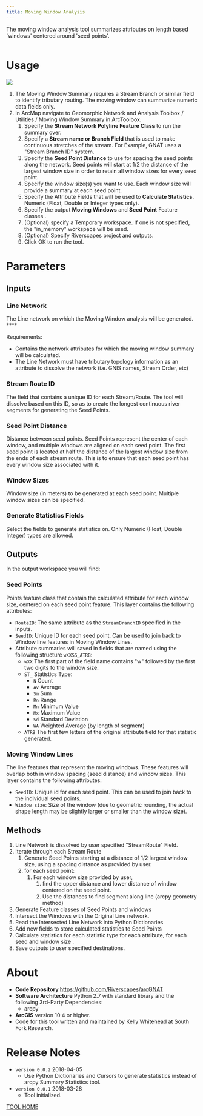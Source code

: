 ```yaml
---
title: Moving Window Analysis
---
```


The moving window analysis tool summarizes attributes on length based 'windows' centered around 'seed points'. 

![]()

# Usage

![](Images/MovingWindowToolWindow.PNG)

1. The Moving Window Summary requires a Stream Branch or similar field to identify tributary routing. The moving window can summarize numeric data fields only.
2. In ArcMap navigate to Geomorphic Network and Analysis Toolbox / Utilities / Moving Window Summary in ArcToolbox.
   1. Specify the **Stream Network Polyline Feature Class** to run the summary over.
   2. Specify a **Stream name or Branch Field** that is used to make continuous stretches of the stream. For Example, GNAT uses a "Stream Branch ID" system. 
   3. Specify the **Seed Point Distance** to use for spacing the seed points along the network. Seed points will start at 1/2 the distance of the largest window size in order to retain all window sizes for every seed point.
   4. Specify the window size(s) you want to use. Each window size will provide a summary at each seed point.
   5. Specify the Attribute Fields that will be used to **Calculate Statistics**. Numeric (Float, Double or Integer types only).
   6. Specify the output **Moving Windows** and **Seed Point** Feature classes .
   7. (Optional) specify a Temporary workspace. If one is not specified, the "in_memory" workspace will be used.
   8. (Optional) Specify Riverscapes project and outputs.
   9. Click OK to run the tool.

# Parameters

## Inputs ##

### Line Network

The Line network on which the Moving Window analysis will be generated. ****

Requirements: 

* Contains the network attributes for which the moving window summary will be calculated. 
* The Line Network must have tributary topology information as an attribute to dissolve the network (i.e. GNIS names, Stream Order, etc)

### Stream Route ID

The field that contains a unique ID for each Stream/Route. The tool will dissolve based on this ID, so as to create the longest continuous river segments for generating the Seed Points.

### Seed Point Distance

Distance between seed points. Seed Points represent the center of each window, and multiple windows are aligned on each seed point. The first seed point is located at half the distance of the largest window size from the ends of each stream route. This is to ensure that each seed point has every window size associated with it.

### Window Sizes

Window size (in meters) to be generated at each seed point.  Multiple window sizes can be specified.

### Generate Statistics Fields

Select the fields to generate statistics on. Only Numeric (Float, Double Integer) types are allowed.

## Outputs ##

In the output workspace you will find:

### Seed Points

Points feature class that contain the calculated attribute for each window size, centered on each seed point feature. This layer contains the following attributes:

* `RouteID`: The same attribute as the `StreamBranchID` specified in the inputs.
* `SeedID`: Unique ID for each seed point. Can be used to join back to Window line features in Moving Window Lines.
* Attribute summaries will saved in fields that are named using the following structure `wXXSS_ATRB`:
  * `wXX` The first part of the field name contains "w" followed by the first two digits fo the window size. 
  * `ST_` Statistics Type:
    * `N` Count
    * `Av` Average
    * `Sm` Sum
    * `Rn` Range
    * `Mn` Minimum Value
    * `Mx` Maximum Value
    * `Sd` Standard Deviation
    * `WA` Weighted Average (by length of segment)
  * `ATRB` The first few letters of the original attribute field for that statistic generated. 

### Moving Window Lines

The line features that represent the moving windows. These features will overlap both in window spacing (seed distance) and window sizes. This layer contains the following attributes:

* `SeedID`: Unique id for each seed point. This can be used to join back to the individual seed points.
* `Window size`: Size of the window (due to geometric rounding, the actual shape length may be slightly larger or smaller than the window size).

## Methods

1. Line Network is dissolved by user specified "StreamRoute" Field.
2. Iterate through each Stream Route
   1. Generate Seed Points starting at a distance of 1/2 largest window size, using a spacing distance as provided by user.
   2. for each seed point:
      1. For each window size provided by user, 
         1. find the upper distance and lower distance of window centered on the seed point.
         2. Use the distances to find segment along line (arcpy geometry method)
3. Generate Feature classes of Seed Points and windows
4. Intersect the Windows with the Original Line network.
5. Read the Intersected Line Network into Python Dictionaries
6. Add new fields to store calculated statistics to Seed Points
7. Calculate statistics for each statistic type for each attribute, for each seed and window size .
8. Save outputs to user specified destinations.

# About

- **Code Repository** https://github.com/Riverscapes/arcGNAT
- **Software Architecture** Python 2.7 with standard library and the following 3rd-Party Dependencies:
  - arcpy
- **ArcGIS** version 10.4 or higher.
- Code for this tool written and maintained by Kelly Whitehead at South Fork Research.

# Release Notes

- `version 0.0.2` 2018-04-05
  - Use Python Dictionaries and Cursors to generate statistics instead of arcpy Summary Statistics tool.
- `version 0.0.1`  2018-03-28
  - Tool initialized.

[TOOL HOME](index.md)